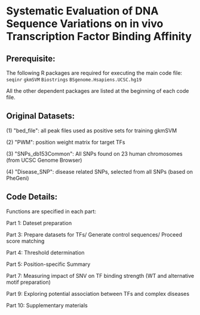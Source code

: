 # Systematic Evaluation of DNA Sequence Variations on in vivo Transcription Factor Binding Affinity

## Prerequisite:
The following R packages are required for executing the main code file:   
`seqinr`
`gkmSVM`
`Biostrings`
`BSgenome.Hsapiens.UCSC.hg19`

All the other dependent packages are listed at the beginning of each code file.

## Original Datasets:

(1) "bed_file": all peak files used as positive sets for training gkmSVM 

(2) "PWM": position weight matrix for target TFs

(3) "SNPs_db153Common": All SNPs found on 23 human chromosomes (from UCSC Genome Browser)

(4) "Disease_SNP": disease related SNPs, selected from all SNPs (based on PheGeni)


## Code Details:
Functions are specified in each part:   

Part 1: Dateset preparation     

Part 3: Prepare datasets for TFs/ Generate control sequences/ Proceed score matching   

Part 4: Threshold determination

Part 5: Position-specific Summary

Part 7: Measuring impact of SNV on TF binding strength (WT and alternative motif preparation)  

Part 9: Exploring potential association between TFs and complex diseases

Part 10: Supplementary materials


